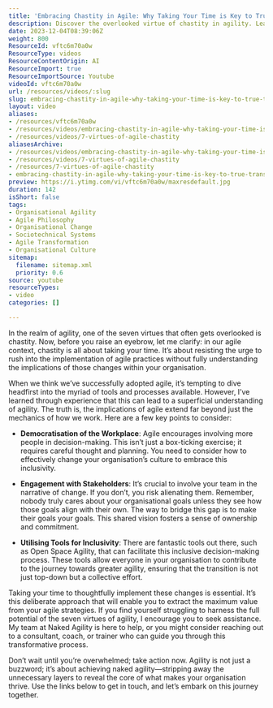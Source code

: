 ```yaml
---
title: 'Embracing Chastity in Agile: Why Taking Your Time is Key to True Transformation'
description: Discover the overlooked virtue of chastity in agility. Learn how to implement changes thoughtfully for true organisational transformation.
date: 2023-12-04T08:39:06Z
weight: 800
ResourceId: vftc6m70a0w
ResourceType: videos
ResourceContentOrigin: AI
ResourceImport: true
ResourceImportSource: Youtube
videoId: vftc6m70a0w
url: /resources/videos/:slug
slug: embracing-chastity-in-agile-why-taking-your-time-is-key-to-true-transformation
layout: video
aliases:
- /resources/vftc6m70a0w
- /resources/videos/embracing-chastity-in-agile-why-taking-your-time-is-key-to-true-transformation
- /resources/videos/7-virtues-of-agile-chastity
aliasesArchive:
- /resources/videos/embracing-chastity-in-agile-why-taking-your-time-is-key-to-true-transformation
- /resources/videos/7-virtues-of-agile-chastity
- /resources/7-virtues-of-agile-chastity
- embracing-chastity-in-agile-why-taking-your-time-is-key-to-true-transformation
preview: https://i.ytimg.com/vi/vftc6m70a0w/maxresdefault.jpg
duration: 142
isShort: false
tags:
- Organisational Agility
- Agile Philosophy
- Organisational Change
- Sociotechnical Systems
- Agile Transformation
- Organisational Culture
sitemap:
  filename: sitemap.xml
  priority: 0.6
source: youtube
resourceTypes:
- video
categories: []

---
```

In the realm of agility, one of the seven virtues that often gets overlooked is chastity. Now, before you raise an eyebrow, let me clarify: in our agile context, chastity is all about taking your time. It’s about resisting the urge to rush into the implementation of agile practices without fully understanding the implications of those changes within your organisation.

When we think we’ve successfully adopted agile, it’s tempting to dive headfirst into the myriad of tools and processes available. However, I’ve learned through experience that this can lead to a superficial understanding of agility. The truth is, the implications of agile extend far beyond just the mechanics of how we work. Here are a few key points to consider:

- **Democratisation of the Workplace**: Agile encourages involving more people in decision-making. This isn’t just a box-ticking exercise; it requires careful thought and planning. You need to consider how to effectively change your organisation’s culture to embrace this inclusivity.

- **Engagement with Stakeholders**: It’s crucial to involve your team in the narrative of change. If you don’t, you risk alienating them. Remember, nobody truly cares about your organisational goals unless they see how those goals align with their own. The way to bridge this gap is to make their goals your goals. This shared vision fosters a sense of ownership and commitment.

- **Utilising Tools for Inclusivity**: There are fantastic tools out there, such as Open Space Agility, that can facilitate this inclusive decision-making process. These tools allow everyone in your organisation to contribute to the journey towards greater agility, ensuring that the transition is not just top-down but a collective effort.

Taking your time to thoughtfully implement these changes is essential. It’s this deliberate approach that will enable you to extract the maximum value from your agile strategies. If you find yourself struggling to harness the full potential of the seven virtues of agility, I encourage you to seek assistance. My team at Naked Agility is here to help, or you might consider reaching out to a consultant, coach, or trainer who can guide you through this transformative process.

Don’t wait until you’re overwhelmed; take action now. Agility is not just a buzzword; it’s about achieving naked agility—stripping away the unnecessary layers to reveal the core of what makes your organisation thrive. Use the links below to get in touch, and let’s embark on this journey together.
